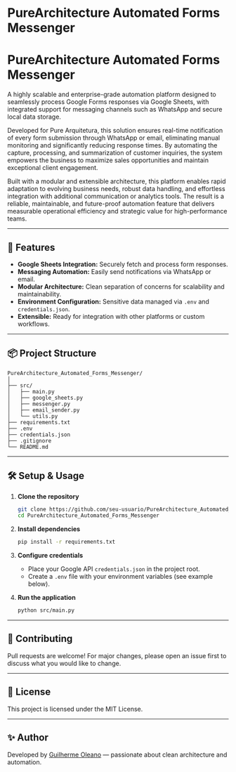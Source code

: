 # PureArchitecture Automated Forms Messenger

# PureArchitecture Automated Forms Messenger

A highly scalable and enterprise-grade automation platform designed to seamlessly process Google Forms responses via Google Sheets, with integrated support for messaging channels such as WhatsApp and secure local data storage.

Developed for Pure Arquitetura, this solution ensures real-time notification of every form submission through WhatsApp or email, eliminating manual monitoring and significantly reducing response times. By automating the capture, processing, and summarization of customer inquiries, the system empowers the business to maximize sales opportunities and maintain exceptional client engagement. 

Built with a modular and extensible architecture, this platform enables rapid adaptation to evolving business needs, robust data handling, and effortless integration with additional communication or analytics tools. The result is a reliable, maintainable, and future-proof automation feature that delivers measurable operational efficiency and strategic value for high-performance teams.

---

## 🚀 Features

- **Google Sheets Integration:** Securely fetch and process form responses.
- **Messaging Automation:** Easily send notifications via WhatsApp or email.
- **Modular Architecture:** Clean separation of concerns for scalability and maintainability.
- **Environment Configuration:** Sensitive data managed via `.env` and `credentials.json`.
- **Extensible:** Ready for integration with other platforms or custom workflows.

---

## 📦 Project Structure

```
PureArchitecture_Automated_Forms_Messenger/
│
├── src/
│   ├── main.py
│   ├── google_sheets.py
│   ├── messenger.py
│   ├── email_sender.py
│   └── utils.py
├── requirements.txt
├── .env
├── credentials.json
├── .gitignore
└── README.md
```

---

## 🛠️ Setup & Usage

1. **Clone the repository**
   ```sh
   git clone https://github.com/seu-usuario/PureArchitecture_Automated_Forms_Messenger.git
   cd PureArchitecture_Automated_Forms_Messenger
   ```

2. **Install dependencies**
   ```sh
   pip install -r requirements.txt
   ```

3. **Configure credentials**
   - Place your Google API `credentials.json` in the project root.
   - Create a `.env` file with your environment variables (see example below).

4. **Run the application**
   ```sh
   python src/main.py
   ```

---

## 📝 Contributing

Pull requests are welcome! For major changes, please open an issue first to discuss what you would like to change.

---

## 📄 License

This project is licensed under the MIT License.

---

## ✨ Author

Developed by [Guilherme Oleano](https://github.com/OleanoGui) — passionate about clean architecture and automation.
